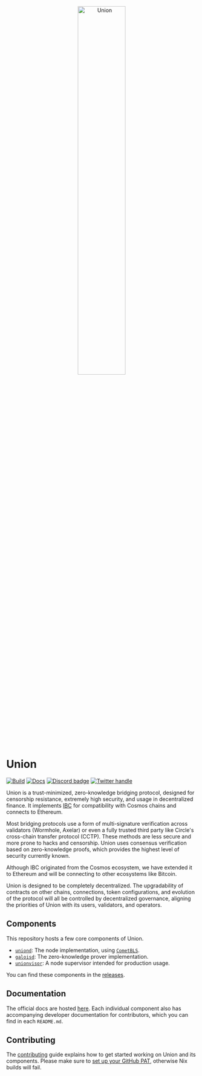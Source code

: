 <div align="center">
  <picture>
    <source media="(prefers-color-scheme: dark)" srcset="https://raw.githubusercontent.com/unionlabs/union/6f464a971875744b7ae149183f13c0e4f86bd5a3/.github/images/union-logo-white.svg">
    <source media="(prefers-color-scheme: light)" srcset="https://raw.githubusercontent.com/unionlabs/union/6f464a971875744b7ae149183f13c0e4f86bd5a3/.github/images/union-logo-black.svg">
    <img alt="Union"
         src="https://raw.githubusercontent.com/unionlabs/union/6f464a971875744b7ae149183f13c0e4f86bd5a3/.github/images/union-logo-black.svg"
         width="50%">
  </picture>
</div>

# Union

[![Build](https://github.com/unionlabs/union/actions/workflows/build.yml/badge.svg)](https://github.com/unionlabs/union/actions/workflows/build.yml)
[![Docs](https://img.shields.io/badge/docs-main-blue)][docs]
[![Discord badge][]](https://discord.union.build)
[![Twitter handle][]][Twitter badge]

Union is a trust-minimized, zero-knowledge bridging protocol, designed for censorship resistance, extremely high security, and usage in decentralized finance. It implements [IBC] for compatibility with Cosmos chains and connects to Ethereum.

Most bridging protocols use a form of multi-signature verification across validators (Wormhole, Axelar) or even a fully trusted third party like Circle's cross-chain transfer protocol (CCTP). These methods are less secure and more prone to hacks and censorship. Union uses consensus verification based on zero-knowledge proofs, which provides the highest level of security currently known.

Although IBC originated from the Cosmos ecosystem, we have extended it to Ethereum and will be connecting to other ecosystems like Bitcoin.

Union is designed to be completely decentralized. The upgradability of contracts on other chains, connections, token configurations, and evolution of the protocol will all be controlled by decentralized governance, aligning the priorities of Union with its users, validators, and operators.

## Components

This repository hosts a few core components of Union.

- [`uniond`](./uniond): The node implementation, using [`CometBLS`](https://github.com/unionlabs/cometbls).
- [`galoisd`](./galoisd/): The zero-knowledge prover implementation.
- [`unionvisor`](./unionvisor): A node supervisor intended for production usage.

You can find these components in the [releases](https://github.com/unionlabs/union/releases).

## Documentation

The official docs are hosted [here][docs]. Each individual component also has accompanying developer documentation for contributors, which you can find in each `README.md`.

## Contributing

The [contributing](./CONTRIBUTING.md) guide explains how to get started working on Union and its components.
Please make sure to [set up your GitHub PAT](<https://github.com/unionlabs/union/wiki/Personal-Access-Token-(PAT)-Setup>), otherwise Nix builds will fail.

[docs]: https://docs.union.build "Official Union Docs"
[IBC]: https://github.com/cosmos/ibc "cosmos/ibc"
[Discord badge]: https://img.shields.io/discord/1158939416870522930?logo=discord
[Twitter handle]: https://img.shields.io/twitter/follow/union_build.svg?style=social&label=Follow
[Twitter badge]: https://twitter.com/intent/follow?screen_name=union_build
